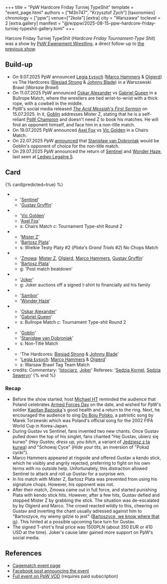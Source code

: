 +++
title = "PpW Hardcore Friday Turniej TypeShit"
template = "event_page.html"
authors = ["M3n747", "Krzysztof Zych"]
[taxonomies]
chronology = ["ppw"]
venue=["2kola"]
[extra]
city = "Warszawa"
toclevel = 2
[extra.gallery]
manifest = "@/e/ppw/2025-08-15-ppw-hardcore-friday-turniej-typeshit-gallery.toml"
+++

Harcore Friday Turniej TypeShit (_Hardcore Friday Tournament-Type Shit_) was a show by [PpW Ewenement Wrestling](@/o/ppw.md), a direct follow-up to [the previous show](@/e/ppw/2025-07-05-ppw-turniej-typeshit.md).

## Build-up

* On 9.07.2025 PpW announced [Legia Łysych](@/tt/legia-lysych.md) ([Marco Hammers](@/w/marco-hammers.md) & [Olgierd](@/w/olgierd.md)) vs The Hardcores ([Biesiad Strong](@/w/biesiad.md) & [Johnny Blade](@/w/johnny-blade.md)) in a Warszawski Brawl (_Warsaw Brawl_)
* On 11.07.2025 PpW announced [Oskar Alexander](@/w/oskar-alexander.md) vs [Gabriel Queen](@/w/gabriel-queen.md) in a Bullrope Match, where the wrestlers are tied wrist-to-wrist with a thick rope, with a cowbell in the middle.
* PpW's social media released [_The Acid Messiah's First Sermon_][goblin-kazanie] on 15.07.2025. In it, [Goblin](@/w/goblin.md) addresses Mister Z, stating that he is a self-reliant [PpW Champion](@/c/ppw-championship.md) and doesn't need Z to book his matches. He will find an opponent himself, and face him in a non-title match.
* On 19.07.2025 PpW announced [Axel Fox](@/w/axel-fox.md) vs [Vic Golden](@/w/vic-golden.md) in a Chairs Match.
* On 22.07.2025 PpW [announced](https://www.facebook.com/share/p/1ZQiQT5gcz/) that [Stanisław van Dobroniak](@/w/stanislaw-van-dobroniak.md) would be Goblin's opponent of choice for the non-title match.
* On 29.07.2025 PpW announced the return of [Sentinel](@/w/sentinel.md) and [Wonder Haze](@/w/wonder-haze.md), last seen at [Ledwo Legalne 5](@/e/ppw/2025-06-07-ppw-ledwo-legalne-5.md).

## Card

{% card(predicted=true) %}
- - '[Sentinel](@/w/sentinel.md)'
  - '[Gustav Gryffin](@/w/gustav-gryffin.md)'
- - '[Vic Golden](@/w/vic-golden.md)'
  - '[Axel Fox](@/w/axel-fox.md)'
  - s: Chairs Match
    c: Tournament Type-shit Round 2
- - '[Mister Z](@/w/mister-z.md)'
  - '[Bartosz Plata](@/w/plata.md)'
  - s: Wielkie Testy Platy #2 (_Plata's Grand Trials #2_) No Chops Match
- - '[Zmowa](@/tt/zmowa.md): [Mister Z](@/w/mister-z.md), [Olgierd](@/w/olgierd.md), [Marco Hammers](@/w/marco-hammers.md), [Gustav Gryffin](@/w/gustav-gryffin.md)'
  - '[Bartosz Plata](@/w/plata.md)'
  - g: 'Post match beatdown'
- - '[Joker](@/w/joker.md)'
  - g: Joker auctions off a signed t-shirt to financially aid his family
- - '[Sambor](@/w/sambor.md)'
  - '[Wonder Haze](@/w/wonder-haze.md)'
- - '[Oskar Alexander](@/w/oskar-alexander.md)'
  - '[Gabriel Queen](@/w/gabriel-queen.md)'
  - s: Bullrope Match
    c: Tournament Type-shit Round 2
- - '[Goblin](@/w/goblin.md)'
  - '[Stanisław van Dobroniak](@/w/stanislaw-van-dobroniak.md)'
  - s: Non-Title Match
- - 'The Hardcores: [Biesiad Strong](@/w/biesiad.md) & [Johnny Blade](@/w/johnny-blade.md)'
  - '[Legia Łysych](@/tt/legia-lysych.md): [Marco Hammers](@/w/marco-hammers.md) & [Olgierd](@/w/olgierd.md)'
  - s: Warsaw Brawl Tag Team Match
- credits:
    Commentary: '[Istociarz](@/w/istociarz.md), [Joker](@/w/joker.md)'
    Referees: '[Sędzia Kornel](@/w/sedzia-kornel.md), [Sędzia Seweryn](@/w/sedzia-seweryn.md)'
{% end %}

### Recap

* Before the show started, host [Michael HT](@/w/michael-ht.md) reminded the audience that Poland celebrates [Armed Forces Day][armed-forces-day] on the date, and wished for PpW's soldier [Kapitan Bazooka](@/w/kapitan-bazooka.md)'s good health and a return to the ring. Next, he encouraged the audience to sing [Do Boju Polsko][do-boju-polsko], a patriotic song by Marek Torzewski which was Poland's official song for the 2002 FIFA World Cup in Korea-Japan.
* During Gustav vs Sentinel, fans invented two new chants. Once Gustav pulled down the top of his singlet, fans chanted "Hej Gustav, ubierz się kurwo" (_Hey Gustav, dress up, you bitch_, a variant of [Jedziesz z tą kurwą](@/a/polish-wrestling-chants.md#calls-to-action)) and "Schowaj Cyce" (_Hide your tits_, an inversion of "Pokaż cycki").
* Marco Hammers appeared at ringside and offered Gustav a kendo stick, which he visibly and angrily rejected, preferring to fight on his own terms with no outside help. Unfortunately, this distraction allowed Sentinel to attack and roll up Gustav for a surprise win.
* In his match with Mister Z, Bartosz Plata was prevented from using his signature chops. However, his opponent was not.
* After their match, Zmowa came out in full force, and started punishing Plata with kendo stick hits. However, after a few hits, Gustav defied and stopped Mister Z by grabbing the stick. The situation was de-escalated by by Olgierd and Marco. The crowd reacted wildly to this, cheering on Gustav and inverting the chant usually adressed against him to "Bartoszyce, my wiemy gdzie to jest" ([Bartoszyce, we know where that is](@/a/polish-wrestling-chants.md#general-expletives)). This hinted at a possible upcoming face turn for Gustav.
* The signed T-shirt's final price was 1500PLN (about 350 EUR or 410 USD at the time). Joker's cause later gained more support on PpW's social media.

## References

* [Cagematch event page](https://www.cagematch.net/?id=1&nr=429796)
* [Facebook post announcing the event](https://www.facebook.com/photo/?fbid=1292111242919265&set=a.499910772139320)
* [Full event on PpW VOD](https://ppw-ewenementpl.vhx.tv/ppw-full-shows-dvd-version/season:3/videos/ppw-hardcore-friday-type-shit-cup-15-08-2025-08-15-2025-21-15-33) (requires paid subscription)

[name]: https://context.reverso.net/translation/english-polish/type+shit
[goblin-kazanie]: https://www.instagram.com/reel/DMIr7CtqXZg
[do-boju-polsko]: https://www.youtube.com/watch?v=YCq8zzMuoLk
[armed-forces-day]: https://en.wikipedia.org/wiki/Armed_Forces_Day_(Poland)
